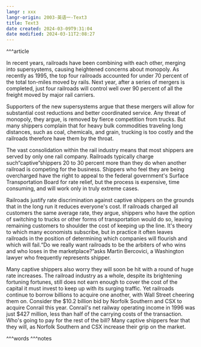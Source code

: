 ```yaml
---
langr : xxx
langr-origin: 2003-英语一-Text3
title: Text3
date created: 2024-03-09T9:31:04
date modified: 2024-03-11T2:08:27
---
```


^^^article

In recent years, railroads have been combining with each other, merging into supersystems, causing heightened concerns about monopoly. As recently as 1995, the top four railroads accounted for under 70 percent of the total ton-miles moved by rails. Next year, after a series of mergers is completed, just four railroads will control well over 90 percent of all the freight moved by major rail carriers.

Supporters of the new supersystems argue that these mergers will allow for substantial cost reductions and better coordinated service. Any threat of monopoly, they argue, is removed by fierce competition from trucks. But many shippers complain that for heavy bulk commodities traveling long distances, such as coal, chemicals, and grain, trucking is too costly and the railroads therefore have them by the throat.

The vast consolidation within the rail industry means that most shippers are served by only one rail company. Railroads typically charge such“captive”shippers 20 to 30 percent more than they do when another railroad is competing for the business. Shippers who feel they are being overcharged have the right to appeal to the federal government's Surface Transportation Board for rate relief, but the process is expensive, time consuming, and will work only in truly extreme cases.

Railroads justify rate discrimination against captive shippers on the grounds that in the long run it reduces everyone's cost. If railroads charged all customers the same average rate, they argue, shippers who have the option of switching to trucks or other forms of transportation would do so, leaving remaining customers to shoulder the cost of keeping up the line. It's theory to which many economists subscribe, but in practice it often leaves railroads in the position of determining which companies will flourish and which will fail.“Do we really want railroads to be the arbiters of who wins and who loses in the marketplace?”asks Martin Bercovici, a Washington lawyer who frequently represents shipper.

Many captive shippers also worry they will soon be hit with a round of huge rate increases. The railroad industry as a whole, despite its brightening fortuning fortunes, still does not earn enough to cover the cost of the capital it must invest to keep up with its surging traffic. Yet railroads continue to borrow billions to acquire one another, with Wall Street cheering them on. Consider the $10.2 billion bid by Norfolk Southern and CSX to acquire Conrail this year. Conrail's net railway operating income in 1996 was just $427 million, less than half of the carrying costs of the transaction. Who's going to pay for the rest of the bill? Many captive shippers fear that they will, as Norfolk Southern and CSX increase their grip on the market.




^^^words
^^^notes
